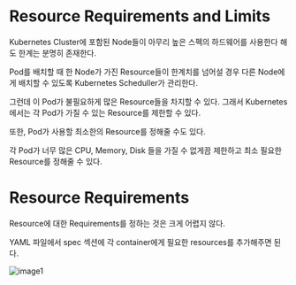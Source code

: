 # Resource Requirements and Limits

Kubernetes Cluster에 포함된 Node들이 아무리 높은 스펙의 하드웨어를 사용한다 해도 한계는 분명히 존재한다.

Pod를 배치할 때 한 Node가 가진 Resource들이 한계치를 넘어설 경우 다른 Node에게 배치할 수 있도록 Kubernetes Scheduller가 관리한다.

그런데 이 Pod가 불필요하게 많은 Resource들을 차지할 수 있다. 그래서 Kubernetes에서는 각 Pod가 가질 수 있는 Resource를 제한할 수 있다.

또한, Pod가 사용할 최소한의 Resource를 정해줄 수도 있다.

각 Pod가 너무 많은 CPU, Memory, Disk 들을 가질 수 없게끔 제한하고 최소 필요한 Resource를 정해줄 수 있다.

# Resource Requirements

Resource에 대한 Requirements를 정하는 것은 크게 어렵지 않다.

YAML 파일에서 spec 섹션에 각 container에게 필요한 resources를 추가해주면 된다.

![image1]()

